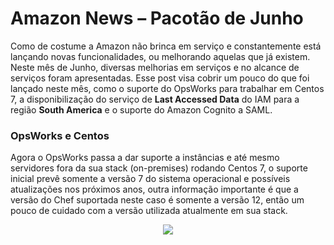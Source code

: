 # Amazon News – Pacotão de Junho

Como de costume a Amazon não brinca em serviço e constantemente está lançando novas funcionalidades, ou melhorando aquelas que já existem. Neste mês de Junho, diversas melhorias em serviços e no alcance de serviços foram apresentadas. Esse post visa cobrir um pouco do que foi lançado neste mês, como o suporte do OpsWorks para trabalhar em Centos 7, a disponibilização do serviço de __Last Accessed Data__ do IAM para a região __South America__ e o suporte do Amazon Cognito a SAML.


### OpsWorks e Centos

Agora o OpsWorks passa a dar suporte a instâncias e até mesmo servidores fora da sua stack (on-premises) rodando Centos 7, o suporte inicial prevê somente a versão 7 do sistema operacional e possíveis atualizações nos próximos anos, outra informação importante é que a versão do Chef suportada neste caso é somente a versão 12, então um pouco de cuidado com a versão utilizada atualmente em sua stack.

<p align="center"><img src="https://dl.dropboxusercontent.com/s/6mcg73ayvawnayb/Screen%20Shot%202016-06-28%20at%2010.15.41%20PM.png?dl=0"OpsWorks - Centos"></p>


### 


